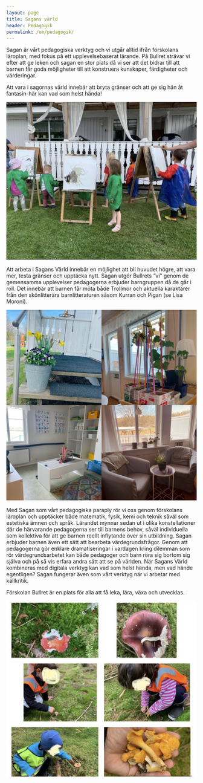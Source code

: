 ```yaml
---
layout: page
title: Sagans värld
header: Pedagogik
permalink: /om/pedagogik/  
---
```


Sagan är vårt pedagogiska verktyg och vi utgår alltid ifrån förskolans läroplan, med fokus på ett upplevelsebaserat lärande. På Bullret strävar vi efter att ge leken och sagan en stor plats då vi ser att det bidrar till att barnen får goda möjligheter till att konstruera kunskaper, färdigheter och värderingar.  

Att vara i sagornas värld innebär att bryta gränser och att ge sig hän åt fantasin-här kan vad som helst hända!


![atelier och barn](/img/ped0.jpg)


Att arbeta i Sagans Värld innebär en möjlighet att bli huvudet högre, att vara mer, testa gränser och upptäcka nytt. 
Sagan utgör Bullrets “vi” genom de gemensamma upplevelser pedagogerna erbjuder barngruppen då de går i roll. Det innebär att barnen får möta både Trollmor och aktuella karaktärer från den skönlitterära barnlitteraturen såsom Kurran och Pigan (se Lisa Moroni). 

![inomhus](/img/Insida.JPG)

Med Sagan som vårt pedagogiska paraply rör vi oss genom förskolans läroplan och upptäcker både matematik, fysik, kemi och teknik såväl som estetiska ämnen och språk. Lärandet mynnar sedan ut i olika konstellationer där de härvarande pedagogerna ser till barnens behov, såväl individuella som kollektiva för att ge barnen reellt inflytande över sin utbildning.
Sagan erbjuder barnen även ett sätt att bearbeta värdegrundsfrågor. Genom att pedagogerna gör enklare dramatiseringar i vardagen kring dilemman som rör värdegrundsarbetet kan både pedagoger och barn röra sig bortom sig själva och på så vis erfara andra sätt att se på världen.
När Sagans Värld kombineras med digitala verktyg kan vad som helst hända, men vad hände egentligen? 
Sagan fungerar även som vårt verktyg när vi arbetar med källkritik. 

Förskolan Bullret är en plats för alla att få leka, lära, växa och utvecklas.

![Utflyktsbilde i narområde](/img/utflykt.jpg)